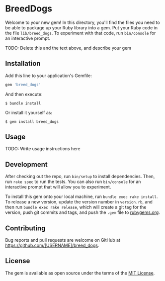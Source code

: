# BreedDogs

Welcome to your new gem! In this directory, you'll find the files you need to be able to package up your Ruby library into a gem. Put your Ruby code in the file `lib/breed_dogs`. To experiment with that code, run `bin/console` for an interactive prompt.

TODO: Delete this and the text above, and describe your gem

## Installation

Add this line to your application's Gemfile:

```ruby
gem 'breed_dogs'
```

And then execute:

    $ bundle install

Or install it yourself as:

    $ gem install breed_dogs

## Usage

TODO: Write usage instructions here

## Development

After checking out the repo, run `bin/setup` to install dependencies. Then, run `rake spec` to run the tests. You can also run `bin/console` for an interactive prompt that will allow you to experiment.

To install this gem onto your local machine, run `bundle exec rake install`. To release a new version, update the version number in `version.rb`, and then run `bundle exec rake release`, which will create a git tag for the version, push git commits and tags, and push the `.gem` file to [rubygems.org](https://rubygems.org).

## Contributing

Bug reports and pull requests are welcome on GitHub at https://github.com/[USERNAME]/breed_dogs.


## License

The gem is available as open source under the terms of the [MIT License](https://opensource.org/licenses/MIT).
